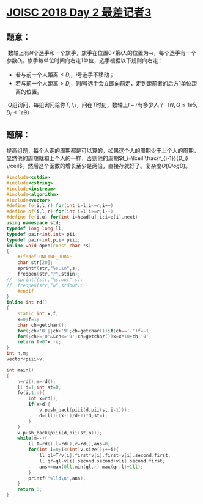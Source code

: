 # [JOISC 2018 Day 2 最差记者3](https://loj.ac/problem/2836)

## 题意：

​	数轴上有$N$个选手和一个旗手，旗手在位置$0$<第$i$人的位置为$-i$，每个选手有一个参数$D_i$。旗手每单位时间向右走$1$单位，选手根据以下规则向右走：

- 若与前一个人距离$\le D_i$，$i​$号选手不移动；
- 若与前一个人距离$> D_i$，则$i$号选手会立即向前走，走到距前者的后方$1$单位距离的位置。

​        $Q$组询问，每组询问给你$T,l,i$，问在$T$时刻，数轴上$l-r$有多少人？（$N,Q\leq1e5,D_i\leq1e9$）

## 题解：

​	提高组题，每个人走的周期都是可以算的，如果这个人的周期少于上个人的周期，显然他的周期就和上个人的一样，否则他的周期$f_i=\lceil \frac{f_{i-1}}{D_i} \rceil$。然后这个函数的增长至少是两倍，直接存就好了。复杂度$O(QlogD)$。

```c++
#include<cstdio>
#include<cstring>
#include<iostream>
#include<algorithm>
#include<vector>
#define fo(i,l,r) for(int i=l;i<=r;i++)
#define of(i,l,r) for(int i=l;i>=r;i--)
#define fe(i,u) for(int i=head[u];i;i=e[i].next)
using namespace std;
typedef long long ll;
typedef pair<int,int> pii;
typedef pair<int,pii> piii;
inline void open(const char *s)
{
	#ifndef ONLINE_JUDGE
	char str[20];
	sprintf(str,"%s.in",s);
	freopen(str,"r",stdin);
//	sprintf(str,"%s.out",s);
//	freopen(str,"w",stdout);
	#endif
}
inline int rd()
{
	static int x,f;
	x=0;f=1;
	char ch=getchar();
	for(;ch<'0'||ch>'9';ch=getchar())if(ch=='-')f=-1;
	for(;ch>='0'&&ch<='9';ch=getchar())x=x*10+ch-'0';
	return f>0?x:-x;
}
int n,m;
vector<piii>v;

int main()
{
	n=rd();m=rd();
	ll d=1;int st=0;
	fo(i,1,n){
		int x=rd();
		if(x>d){
			v.push_back(piii(d,pii(st,i-1)));
			d=(ll)((x-1)/d+1)*d;st=i;
		}
	}
	v.push_back(piii(d,pii(st,n)));
	while(m--){
		ll T=rd(),l=rd(),r=rd(),ans=0;
		for(int i=0;i<(int)v.size();++i){
			ll ql=T/v[i].first*v[i].first-v[i].second.first;
			ll qr=ql-v[i].second.second+v[i].second.first;
			ans+=max(0ll,min(ql,r)-max(qr,l)+1ll);
		}
		printf("%lld\n",ans);
	}
	return 0;
}

```

